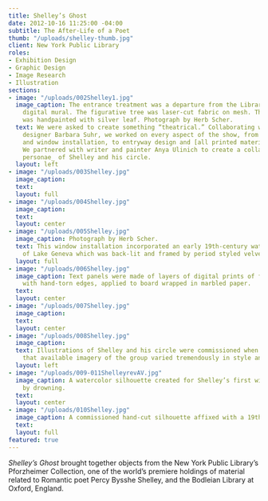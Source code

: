 ```yaml
---
title: Shelley’s Ghost
date: 2012-10-16 11:25:00 -04:00
subtitle: The After-Life of a Poet
thumb: "/uploads/shelley-thumb.jpg"
client: New York Public Library
roles:
- Exhibition Design
- Graphic Design
- Image Research
- Illustration
sections:
- image: "/uploads/002Shelley1.jpg"
  image_caption: The entrance treatment was a departure from the Library's typical
    digital mural. The figurative tree was laser-cut fabric on mesh. The show’s title
    was handpainted with silver leaf. Photograph by Herb Scher.
  text: We were asked to create something “theatrical.” Collaborating with exhibition
    designer Barbara Suhr, we worked on every aspect of the show, from drapery, furniture,
    and window installation, to entryway design and [all printed materials](http://thegraphicsoffice.com/portfolio/shelleys-ghost-print-and-digital/).
    We partnered with writer and painter Anya Ulinich to create a collaged _dramatis
    personae_ of Shelley and his circle.
  layout: left
- image: "/uploads/003Shelley.jpg"
  image_caption:
  text:
  layout: full
- image: "/uploads/004Shelley.jpg"
  image_caption:
  text:
  layout: center
- image: "/uploads/005Shelley.jpg"
  image_caption: Photograph by Herb Scher.
  text: This window installation incorporated an early 19th-century watercolor view
    of Lake Geneva which was back-lit and framed by period styled velvet drapery.
  layout: full
- image: "/uploads/006Shelley.jpg"
  image_caption: Text panels were made of layers of digital prints of foxed paper
    with hand-torn edges, applied to board wrapped in marbled paper.
  text:
  layout: center
- image: "/uploads/007Shelley.jpg"
  image_caption:
  text:
  layout: center
- image: "/uploads/008Shelley.jpg"
  image_caption:
  text: Illustrations of Shelley and his circle were commissioned when it became clear
    that available imagery of the group varied tremendously in style and quality.
  layout: left
- image: "/uploads/009-011ShelleyrevAV.jpg"
  image_caption: A watercolor silhouette created for Shelley’s first wife, a suicide
    by drowning.
  text:
  layout: center
- image: "/uploads/010Shelley.jpg"
  image_caption: A commissioned hand-cut silhouette affixed with a 19th-century clip.
  text:
  layout: full
featured: true
---
```


_Shelley’s Ghost_ brought together objects from the New York Public Library’s Pforzheimer Collection, one of the world’s premiere holdings of material related to Romantic poet Percy Bysshe Shelley, and the Bodleian Library at Oxford, England.
